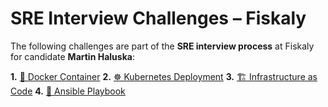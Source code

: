 # SRE Interview Challenges – Fiskaly

The following challenges are part of the **SRE interview process** at Fiskaly for candidate **Martin Haluska**:

**1.** [🐳 Docker Container](https://github.com/pytamce/fiskaly/tree/main/1.Docker%20Container)
**2.** [☸️ Kubernetes Deployment](https://github.com/pytamce/fiskaly/tree/main/2.Kubernetes%20Deployment)
**3.** [🏗️ Infrastructure as Code](https://github.com/pytamce/fiskaly/tree/main/3.%20Infrastructure%20as%20Code)
**4.** [📜 Ansible Playbook](https://github.com/pytamce/fiskaly/tree/main/4.Ansible%20Playbook)
